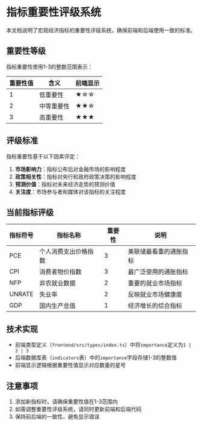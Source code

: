 # 指标重要性评级系统

本文档说明了宏观经济指标的重要性评级系统，确保前端和后端使用一致的标准。

## 重要性等级

指标重要性使用1-3的整数范围表示：

| 重要性值 | 含义 | 前端显示 |
|---------|------|---------|
| 1       | 低重要性 | ★☆☆ |
| 2       | 中等重要性 | ★★☆ |
| 3       | 高重要性 | ★★★ |

## 评级标准

指标重要性基于以下因素评定：

1. **市场影响力**：指标公布后对金融市场的影响程度
2. **政策相关性**：指标对央行和政府政策决策的影响程度
3. **预测价值**：指标对未来经济走势的预测价值
4. **关注度**：市场参与者和媒体对该指标的关注程度

## 当前指标评级

| 指标符号 | 指标名称 | 重要性 | 说明 |
|---------|---------|-------|------|
| PCE     | 个人消费支出价格指数 | 3 | 美联储最看重的通胀指标 |
| CPI     | 消费者物价指数 | 3 | 最广泛使用的通胀指标 |
| NFP     | 非农就业数据 | 2 | 重要的就业市场指标 |
| UNRATE  | 失业率 | 2 | 反映就业市场健康度 |
| GDP     | 国内生产总值 | 1 | 经济增长的综合指标 |

## 技术实现

- 前端类型定义（`frontend/src/types/index.ts`）中将`importance`定义为`1 | 2 | 3`
- 后端数据库表（`indicators`表）中的`importance`字段存储1-3的整数值
- 前端显示逻辑根据重要性值显示对应数量的星号

## 注意事项

1. 添加新指标时，请确保重要性值在1-3范围内
2. 如需调整重要性评级系统，请同时更新前端和后端代码
3. 保持前后端的一致性，避免显示错误
